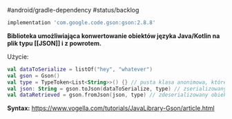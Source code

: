 #android/gradle-dependency 
#status/backlog 

```groovy
implementation 'com.google.code.gson:gson:2.8.8' 
```

**Biblioteka umożliwiająca konwertowanie obiektów języka Java/Kotlin na plik typu [[JSON]] i z powrotem.**

Użycie:

```kotlin
val dataToSerialize = listOf("hey", "whatever")
val gson = Gson()
val type = TypeToken<List<String>>() {} // pusta klasa anonimowa, której parametr T to typ obiektu, który jest serializowany do JSON-a
val json: String = gson.toJson(dataToSerialize, type) // zserializowany obiekt
val dataRetrieved = gson.fromJson(json, type) // zdeserializowany obiekt
```



**Syntax:**
https://www.vogella.com/tutorials/JavaLibrary-Gson/article.html